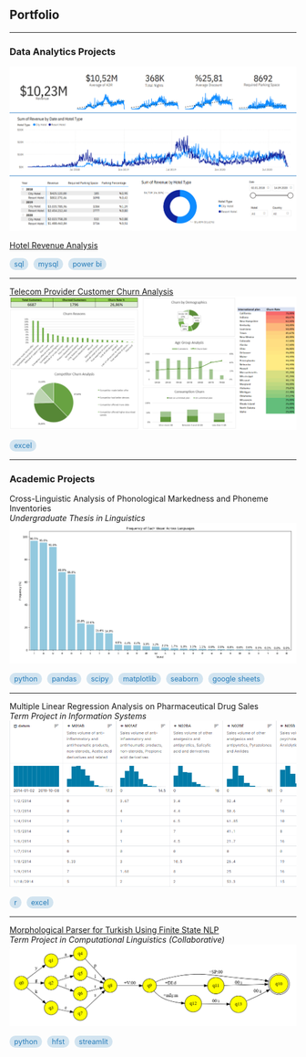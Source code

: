 ## Portfolio

---

### Data Analytics Projects

<img src="assets/img/hotel_rev_dashboard.png"/>  

[Hotel Revenue Analysis](projects/hotel_rev_dashboard.md)  

<p>
  <span class="tag" style="display:inline-block; margin-right:5px; background-color: rgba(38, 124, 185, 0.2); color: rgb(38, 124, 185); padding: 3px 8px; border-radius: 9999px; font-size: 0.9em;">sql</span>
  <span class="tag" style="display:inline-block; margin-right:5px; background-color: rgba(38, 124, 185, 0.2); color: rgb(38, 124, 185); padding: 3px 8px; border-radius: 9999px; font-size: 0.9em;">mysql</span>
  <span class="tag" style="display:inline-block; margin-right:5px; background-color: rgba(38, 124, 185, 0.2); color: rgb(38, 124, 185); padding: 3px 8px; border-radius: 9999px; font-size: 0.9em;">power bi</span>
</p>

---

[Telecom Provider Customer Churn Analysis](projects/telecom_churn_analysis.md)
<img src="assets/img/telecom_dashboard.png"/>

<p>
  <span class="tag" style="display:inline-block; margin-right:5px; background-color: rgba(38, 124, 185, 0.2); color: rgb(38, 124, 185); padding: 3px 8px; border-radius: 9999px; font-size: 0.9em;">excel</span>
</p>

---

### Academic Projects

Cross-Linguistic Analysis of Phonological Markedness and Phoneme Inventories<br>
_Undergraduate Thesis in Linguistics_
<img src="assets/img/ling412_chart.png"/>

<p>
  <span class="tag" style="display:inline-block; margin-right:5px; background-color: rgba(38, 124, 185, 0.2); color: rgb(38, 124, 185); padding: 3px 8px; border-radius: 9999px; font-size: 0.9em;">python</span>
  <span class="tag" style="display:inline-block; margin-right:5px; background-color: rgba(38, 124, 185, 0.2); color: rgb(38, 124, 185); padding: 3px 8px; border-radius: 9999px; font-size: 0.9em;">pandas</span>
  <span class="tag" style="display:inline-block; margin-right:5px; background-color: rgba(38, 124, 185, 0.2); color: rgb(38, 124, 185); padding: 3px 8px; border-radius: 9999px; font-size: 0.9em;">scipy</span>
  <span class="tag" style="display:inline-block; margin-right:5px; background-color: rgba(38, 124, 185, 0.2); color: rgb(38, 124, 185); padding: 3px 8px; border-radius: 9999px; font-size: 0.9em;">matplotlib</span>
  <span class="tag" style="display:inline-block; margin-right:5px; background-color: rgba(38, 124, 185, 0.2); color: rgb(38, 124, 185); padding: 3px 8px; border-radius: 9999px; font-size: 0.9em;">seaborn</span>
  <span class="tag" style="display:inline-block; margin-right:5px; background-color: rgba(38, 124, 185, 0.2); color: rgb(38, 124, 185); padding: 3px 8px; border-radius: 9999px; font-size: 0.9em;">google sheets</span>
</p>

---

Multiple Linear Regression Analysis on Pharmaceutical Drug Sales<br>
_Term Project in Information Systems_
<img src="assets/img/pharma_sales_kaggle.png"/>

<p>
  <span class="tag" style="display:inline-block; margin-right:5px; background-color: rgba(38, 124, 185, 0.2); color: rgb(38, 124, 185); padding: 3px 8px; border-radius: 9999px; font-size: 0.9em;">r</span>
  <span class="tag" style="display:inline-block; margin-right:5px; background-color: rgba(38, 124, 185, 0.2); color: rgb(38, 124, 185); padding: 3px 8px; border-radius: 9999px; font-size: 0.9em;">excel</span>
</p>

---

[Morphological Parser for Turkish Using Finite State NLP](https://github.com/eklerproject/ekler)<br>
_Term Project in Computational Linguistics (Collaborative)_  
<img src="assets/img/fst_example.png"/>

<p>
  <span class="tag" style="display:inline-block; margin-right:5px; background-color: rgba(38, 124, 185, 0.2); color: rgb(38, 124, 185); padding: 3px 8px; border-radius: 9999px; font-size: 0.9em;">python</span>
  <span class="tag" style="display:inline-block; margin-right:5px; background-color: rgba(38, 124, 185, 0.2); color: rgb(38, 124, 185); padding: 3px 8px; border-radius: 9999px; font-size: 0.9em;">hfst</span>
  <span class="tag" style="display:inline-block; margin-right:5px; background-color: rgba(38, 124, 185, 0.2); color: rgb(38, 124, 185); padding: 3px 8px; border-radius: 9999px; font-size: 0.9em;">streamlit</span>
</p>
